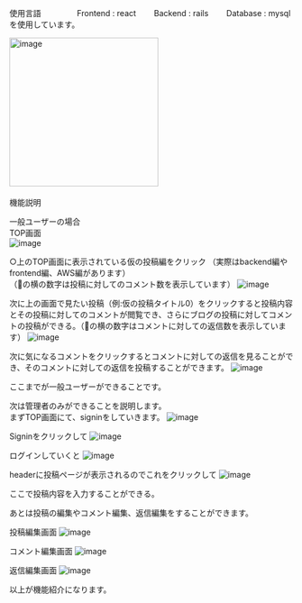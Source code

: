 使用言語　　
　　
Frontend : react　　
Backend : rails　　
Database :  mysql  を使用しています。　　

<img width="264" alt="image" src="https://github.com/ma-sss/it_technology_blog_backend/assets/120617383/6967bd87-54d5-4b06-b511-984ceed50d49">　　

機能説明　　

一般ユーザーの場合  
TOP画面  
![image](https://github.com/ma-sss/it_technology_blog_backend/assets/120617383/35105354-6c5d-4981-b2f8-bc11f36909fa)
  
○上のTOP画面に表示されている仮の投稿編をクリック
（実際はbackend編やfrontend編、AWS編があります）  
（💬の横の数字は投稿に対してのコメント数を表示しています）
![image](https://github.com/ma-sss/it_technology_blog_backend/assets/120617383/bf804773-f255-45b6-9b61-762f02abc8ab)
  
次に上の画面で見たい投稿（例:仮の投稿タイトル0）をクリックすると投稿内容とその投稿に対してのコメントが閲覧でき、さらにブログの投稿に対してコメントの投稿ができる。（💬の横の数字はコメントに対しての返信数を表示しています）
![image](https://github.com/ma-sss/it_technology_blog_backend/assets/120617383/59d1b72b-a4fd-4397-a371-cfa11ba3423c)
  
次に気になるコメントをクリックするとコメントに対しての返信を見ることができ、そのコメントに対しての返信を投稿することができます。
![image](https://github.com/ma-sss/it_technology_blog_backend/assets/120617383/d4eea4fb-caba-4549-ae72-6837d2687660)
  
ここまでが一般ユーザーができることです。  

  
次は管理者のみができることを説明します。  
まずTOP画面にて、signinをしていきます。
![image](https://github.com/ma-sss/it_technology_blog_backend/assets/120617383/35105354-6c5d-4981-b2f8-bc11f36909fa)
  
Signinをクリックして
![image](https://github.com/ma-sss/it_technology_blog_backend/assets/120617383/ce093f56-d35f-4cc5-b7ad-da0ea2f073a3)
  
ログインしていくと
![image](https://github.com/ma-sss/it_technology_blog_backend/assets/120617383/8f8c7d7d-078e-4d54-89d5-a8dba644e4c8)
  
headerに投稿ページが表示されるのでこれをクリックして
![image](https://github.com/ma-sss/it_technology_blog_backend/assets/120617383/b5d96581-547f-4b62-89cf-62d286d19fe7)
  
ここで投稿内容を入力することができる。

あとは投稿の編集やコメント編集、返信編集をすることができます。

投稿編集画面
![image](https://github.com/ma-sss/it_technology_blog_backend/assets/120617383/055e8951-4eaf-4ec9-9325-6d2b6abded90)
  
コメント編集画面
![image](https://github.com/ma-sss/it_technology_blog_backend/assets/120617383/acde1a5c-a66b-472c-8544-35ba8015a113)
  
返信編集画面
![image](https://github.com/ma-sss/it_technology_blog_backend/assets/120617383/52540dea-09fb-4bdc-a974-bf5493fc2818)
  


以上が機能紹介になります。
